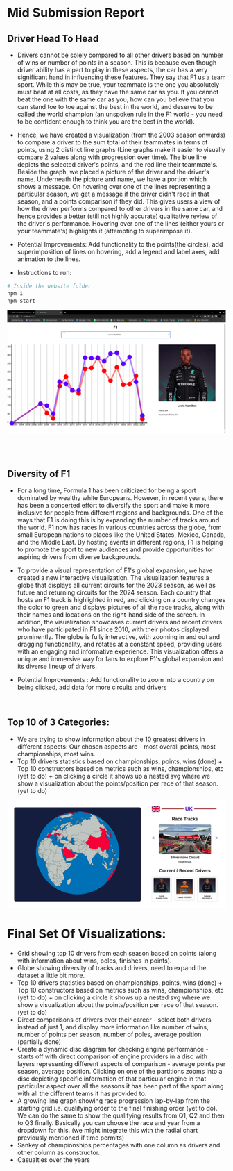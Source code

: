 # Mid Submission Report

## Driver Head To Head

* Drivers cannot be solely compared to all other drivers based on number of wins or number of points in a season. This is because even though driver ability has a part to play in these aspects, the car has a very significant hand in influencing these features. They say that F1 us a team sport. While this may be true, your teammate is the one you absolutely must beat at all costs, as they have the same car as you. If you cannot beat the one with the same car as you, how can you believe that you can stand toe to toe against the best in the world, and deserve to be called the world champion (an unspoken rule in the F1 world - you need to be confident enough to think you are the best in the world).

* Hence, we have created a visualization (from the 2003 season onwards) to compare a driver to the sum total of their teammates in terms of points, using 2 distinct line graphs (Line graphs make it easier to visually compare 2 values along with progression over time). The blue line depicts the selected driver's points, and the red line their teammate's. Beside the graph, we placed a picture of the driver and the driver's name. Underneath the picture and name, we have a portion which shows a message. On hovering over one of the lines representing a particular season, we get a message if the driver didn't race in that season, and a points comparison if they did. This gives users a view of how the driver performs compared to other drivers in the same car, and hence provides a better (still not highly accurate) qualitative review of the driver's performance. Hovering over one of the lines (either yours or your teammate's) highlights it (attempting to superimpose it).

* Potential Improvements: Add functionality to the points(the circles), add superimposition of lines on hovering, add a legend and label axes, add animation to the lines. 

* Instructions to run:
```Bash
# Inside the website folder
npm i
npm start
```

![Screenshot of website](./WebsitePic.png)


<br><br>

## Diversity of F1

* For a long time, Formula 1 has been criticized for being a sport dominated by wealthy white Europeans. However, in recent years, there has been a concerted effort to diversify the sport and make it more inclusive for people from different regions and backgrounds.
One of the ways that F1 is doing this is by expanding the number of tracks around the world. F1 now has races in various countries across the globe, from small European nations to places like the United States, Mexico, Canada, and the Middle East. By hosting events in different regions, F1 is helping to promote the sport to new audiences and provide opportunities for aspiring drivers from diverse backgrounds.

* To provide a visual representation of F1's global expansion, we have created a new interactive visualization. The visualization features a globe that displays all current circuits for the 2023 season, as well as future and returning circuits for the 2024 season. Each country that hosts an F1 track is highlighted in red, and clicking on a country changes the color to green and displays pictures of all the race tracks, along with their names and locations on the right-hand side of the screen. In addition, the visualization showcases current drivers and recent drivers who have participated in F1 since 2010, with their photos displayed prominently. The globe is fully interactive, with zooming in and out and dragging functionality, and rotates at a constant speed, providing users with an engaging and informative experience. This visualization offers a unique and immersive way for fans to explore F1's global expansion and its diverse lineup of drivers.
* Potential Improvements : Add functionality to zoom into a country on being clicked, add data for more circuits and drivers

<br>

## Top 10 of 3 Categories:
* We are trying to show information about the 10 greatest drivers in different aspects: Our chosen aspects are - most overall points, most championships, most wins.
* Top 10 drivers statistics based on championships, points, wins (done) + Top 10 constructors based on metrics such as wins, championships, etc (yet to do) + on clicking a circle it shows up a nested svg where we show a visualization about the points/position per race of that season.(yet to do)

![Globe](./tracksOnGlobe.png)

# Final Set Of Visualizations:
* Grid showing top 10 drivers from each season based on points (along with information about wins, poles, finishes in points).
* Globe showing diversity of tracks and drivers, need to expand the dataset a little bit more.
* Top 10 drivers statistics based on championships, points, wins (done) + Top 10 constructors based on metrics such as wins, championships, etc (yet to do) + on clicking a circle it shows up a nested svg where we show a visualization about the points/position per race of that season.(yet to do)
* Direct comparisons of drivers over their career - select both drivers instead of just 1, and display more information like number of wins, number of points per season, number of poles, average position (partially done)
* Create a dynamic disc diagram for checking engine performance - starts off with direct comparison of engine providers in a disc with layers representing different aspects of comparison - average points per season, average position. Clicking on one of the partitions zooms into a disc depicting specific information of that particular engine in that particular aspect over all the seasons it has been part of the sport along with all the different teams it has provided to.
* A growing line graph showing race progression lap-by-lap from the starting grid i.e. qualifying order to the final finishing order (yet to do). We can do the same to show the qualifying results from Q1, Q2 and then to Q3 finally. Basically you can choose the race and year from a dropdown for this. (we might integrate this with the radial chart previously mentioned if time permits)
* Sankey of championships percentages with one column as drivers and other column as constructor.
* Casualties over the years